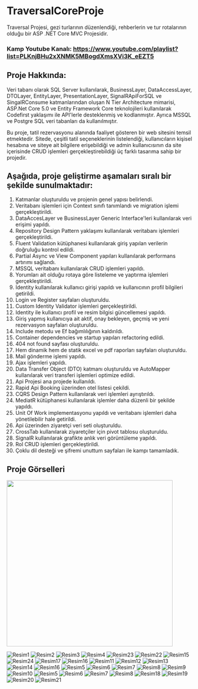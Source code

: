 # TraversalCoreProje
 Traversal Projesi, gezi turlarının düzenlendiği, rehberlerin ve tur rotalarının olduğu bir ASP .NET Core MVC Projesidir. 
 ### Kamp Youtube Kanalı: https://www.youtube.com/playlist?list=PLKnjBHu2xXNMK5MBogdXmsXVi3K_eEZT5

## Proje Hakkında: 
Veri tabanı olarak SQL Server kullanılarak, BusinessLayer, DataAccessLayer, DTOLayer, EntityLayer, PresentationLayer, SignalRApiForSQL ve SingalRConsume katmanlarından oluşan N Tier Architecture mimarisi, ASP.Net Core 5.0 ve Entity Framework Core teknolojileri kullanılarak Codefirst yaklaşımı ile API'lerle desteklenmiş ve kodlanmıştır. Ayrıca MSSQL ve Postgre SQL veri tabanları da kullanılmıştır.

Bu proje, tatil rezervasyonu alanında faaliyet gösteren bir web sitesini temsil etmektedir. Sitede, çeşitli tatil seçeneklerinin listelendiği, kullanıcıların kişisel hesabına ve siteye ait bilgilere erişebildiği ve admin kullanıcısının da site içerisinde CRUD işlemleri gerçekleştirebildiği üç farklı tasarıma sahip bir projedir.

## Aşağıda, proje geliştirme aşamaları sıralı bir şekilde sunulmaktadır:

1. Katmanlar oluşturuldu ve projenin genel yapısı belirlendi.
2. Veritabanı işlemleri için Context sınıfı tanımlandı ve migration işlemi gerçekleştirildi.
3. DataAccesLayer ve BusinessLayer Generic Interface'leri kullanılarak veri erişimi yapıldı.
4. Repository Design Pattern yaklaşımı kullanılarak veritabanı işlemleri gerçekleştirildi.
5. Fluent Validation kütüphanesi kullanılarak giriş yapılan verilerin doğruluğu kontrol edildi.
6. Partial Async ve View Component yapıları kullanılarak performans artırımı sağlandı.
7. MSSQL veritabanı kullanılarak CRUD işlemleri yapıldı.
8. Yorumları ait olduğu rotaya göre listeleme ve yaptırma işlemleri gerçekleştirildi.
9. Identity kullanılarak kullanıcı girişi yapıldı ve kullanıcının profil bilgileri getirildi.
10. Login ve Register sayfaları oluşturuldu.
11. Custom Identity Validator işlemleri gerçekleştirildi.
12. Identity ile kullanıcı profil ve resim bilgisi güncellemesi yapıldı.
13. Giriş yapmış kullanıcıya ait aktif, onay bekleyen, geçmiş ve yeni rezervasyon sayfaları oluşturuldu.
14. Include metodu ve Ef bağımlılığının kaldırıldı.
15. Container dependencies ve startup yapıları refactoring edildi.
16. 404 not found sayfası oluşturuldu.
17. Hem dinamik hem de statik excel ve pdf raporları sayfaları oluşturuldu.
18. Mail gönderme işlemi yapıldı.
19. Ajax işlemleri yapıldı.
20. Data Transfer Object (DTO) katmanı oluşturuldu ve AutoMapper kullanılarak veri transferi işlemleri optimize edildi.
21. Api Projesi ana projede kullanıldı.
22. Rapid Api Booking üzerinden otel listesi çekildi.
23. CQRS Design Pattern kullanılarak veri işlemleri ayrıştırıldı.
34. MediatR kütüphanesi kullanılarak işlemler daha düzenli bir şekilde yapıldı.
35. Unit Of Work implementasyonu yapıldı ve veritabanı işlemleri daha yönetilebilir hale getirildi.
36. Api üzerinden ziyaretçi veri seti oluşturuldu.
37. CrossTab kullanılarak ziyaretçiler için pivot tablosu oluşturuldu.
38. SignalR kullanılarak grafikte anlık veri görüntüleme yapıldı.
39. Rol CRUD işlemleri gerçekleştirildi.
40. Çoklu dil desteği ve şifremi unuttum sayfaları ile kampı tamamladık.

## Proje Görselleri
<img src="https://user-images.githubusercontent.com/120751470/231780072-f5d60701-0555-4267-bbe4-adf7cf4a471b.png" width="450">

![Resim1](https://user-images.githubusercontent.com/120751470/231780072-f5d60701-0555-4267-bbe4-adf7cf4a471b.png)
![Resim2](https://user-images.githubusercontent.com/120751470/231780177-cdcbf275-dd70-4832-ba7d-6024afaf701b.png)
![Resim3](https://user-images.githubusercontent.com/120751470/231780235-ca9a0430-5b5b-4384-a6df-0cd94d8c2a2e.png)
![Resim4](https://user-images.githubusercontent.com/120751470/231780239-27b8c672-5e95-4fea-9bb6-91e8a8be0d2c.png)
![Resim23](https://user-images.githubusercontent.com/120751470/231780394-bcc4eada-bd60-451c-ba2d-07b8a7fdf9a9.png)
![Resim22](https://user-images.githubusercontent.com/120751470/231780443-b5431e77-c442-477e-a025-0dc8beac0ef2.png)
![Resim15](https://user-images.githubusercontent.com/120751470/231780513-ecda647c-54cc-4fcc-b169-407b910812f0.png)
![Resim24](https://user-images.githubusercontent.com/120751470/231780581-9b1927f4-9e4a-4099-b1da-1d7c8dd67e01.png)
![Resim17](https://user-images.githubusercontent.com/120751470/231780636-52cf44b3-4e3c-441c-a165-af3e81c29c19.png)
![Resim16](https://user-images.githubusercontent.com/120751470/231780682-eb135fe0-3d72-4507-b734-1d6141a74c05.png)
![Resim11](https://user-images.githubusercontent.com/120751470/231780779-77aaedb0-ca64-4bec-bf69-42ad1ec7f35b.png)
![Resim12](https://user-images.githubusercontent.com/120751470/231780786-07e81c18-4fac-4817-bdd3-9d9558bddb43.png)
![Resim13](https://user-images.githubusercontent.com/120751470/231780791-c2f1b6ef-8c40-44c0-b97f-25f2c4ec7f6e.png)
![Resim14](https://user-images.githubusercontent.com/120751470/231780796-7e69ca49-f061-4edb-bd29-cca02fe0e4da.png)
![Resim16](https://user-images.githubusercontent.com/120751470/231780799-6b4ea90f-10d9-4266-99a4-bf59cedf4e63.png)
![Resim5](https://user-images.githubusercontent.com/120751470/231780898-0ee64ffd-8026-42cd-8b14-1adf1ff7593f.png)
![Resim6](https://user-images.githubusercontent.com/120751470/231780903-b540f70f-c87e-44ad-9551-6f36e1c05c2b.png)
![Resim7](https://user-images.githubusercontent.com/120751470/231780904-fb4053ef-d5fc-40d1-92c6-536c0342b71b.png)
![Resim8](https://user-images.githubusercontent.com/120751470/231780909-d35dacef-1e68-44a6-8dd6-536e560da692.png)
![Resim9](https://user-images.githubusercontent.com/120751470/231780979-85edb55e-1bd8-4b16-b295-6c31bc6c1c4c.png)
![Resim10](https://user-images.githubusercontent.com/120751470/231780986-8761ce93-0c6b-4248-b743-7e7e0e1ef304.png)
![Resim5](https://user-images.githubusercontent.com/120751470/231780991-49981a5c-5081-4bee-a086-cfd654e217c8.png)
![Resim6](https://user-images.githubusercontent.com/120751470/231780995-35e45ae6-982d-4217-8659-4baabfa26b5a.png)
![Resim7](https://user-images.githubusercontent.com/120751470/231780997-950709a2-300f-407b-9075-e3e5e8bba302.png)
![Resim8](https://user-images.githubusercontent.com/120751470/231780999-f4f89f24-ca5e-4d09-8ba4-850a41b8c0d2.png)
![Resim18](https://user-images.githubusercontent.com/120751470/231781098-e5e5f35b-257f-4ee9-a859-29480934e5e0.png)
![Resim19](https://user-images.githubusercontent.com/120751470/231781102-9b7875d0-e16c-41c2-9c6a-7723b4e389a7.png)
![Resim20](https://user-images.githubusercontent.com/120751470/231781104-349dd297-539a-4ad5-9eaf-178484b99a66.png)
![Resim21](https://user-images.githubusercontent.com/120751470/231781107-aa361e53-4657-4529-8aa8-fe82c2b07c55.png)
